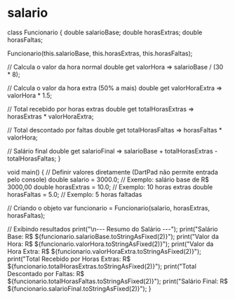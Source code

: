 # salario
class Funcionario {
  double salarioBase;
  double horasExtras;
  double horasFaltas;

  Funcionario(this.salarioBase, this.horasExtras, this.horasFaltas);

  // Calcula o valor da hora normal
  double get valorHora => salarioBase / (30 * 8);

  // Calcula o valor da hora extra (50% a mais)
  double get valorHoraExtra => valorHora * 1.5;

  // Total recebido por horas extras
  double get totalHorasExtras => horasExtras * valorHoraExtra;

  // Total descontado por faltas
  double get totalHorasFaltas => horasFaltas * valorHora;

  // Salário final
  double get salarioFinal => salarioBase + totalHorasExtras - totalHorasFaltas;
}

void main() {
  // Definir valores diretamente (DartPad não permite entrada pelo console)
  double salario = 3000.0; // Exemplo: salário base de R$ 3000,00
  double horasExtras = 10.0; // Exemplo: 10 horas extras
  double horasFaltas = 5.0; // Exemplo: 5 horas faltadas

  // Criando o objeto
  var funcionario = Funcionario(salario, horasExtras, horasFaltas);

  // Exibindo resultados
  print("\n--- Resumo do Salário ---");
  print("Salário Base: R\$ ${funcionario.salarioBase.toStringAsFixed(2)}");
  print("Valor da Hora: R\$ ${funcionario.valorHora.toStringAsFixed(2)}");
  print("Valor da Hora Extra: R\$ ${funcionario.valorHoraExtra.toStringAsFixed(2)}");
  print("Total Recebido por Horas Extras: R\$ ${funcionario.totalHorasExtras.toStringAsFixed(2)}");
  print("Total Descontado por Faltas: R\$ ${funcionario.totalHorasFaltas.toStringAsFixed(2)}");
  print("Salário Final: R\$ ${funcionario.salarioFinal.toStringAsFixed(2)}");
}
